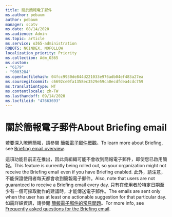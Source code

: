 ```yaml
---
title: 關於簡報電子郵件
ms.author: pebaum
author: pebaum
manager: scotv
ms.date: 08/14/2020
ms.audience: Admin
ms.topic: article
ms.service: o365-administration
ROBOTS: NOINDEX, NOFOLLOW
localization_priority: Priority
ms.collection: Adm_O365
ms.custom:
- "6179"
- "9003284"
ms.openlocfilehash: 04fcc9930de844d221033e976adb04ef483a27ea
ms.sourcegitcommit: c6692ce0fa1358ec3529e59ca0ecdfdea4cdc759
ms.translationtype: HT
ms.contentlocale: zh-TW
ms.lasthandoff: 09/14/2020
ms.locfileid: "47663693"
---
```

# <a name="about-briefing-email"></a><span data-ttu-id="e9317-102">關於簡報電子郵件</span><span class="sxs-lookup"><span data-stu-id="e9317-102">About Briefing email</span></span>

<span data-ttu-id="e9317-103">若要深入瞭解簡報，請參閱 [簡報電子郵件概觀](https://docs.microsoft.com/briefing/be-overview)。</span><span class="sxs-lookup"><span data-stu-id="e9317-103">To learn more about Briefing, see [Briefing email overview](https://docs.microsoft.com/briefing/be-overview).</span></span>  

<span data-ttu-id="e9317-104">這項功能目前正在推出，因此貴組織可能不會收到簡報電子郵件，即使您已啟用簡報。</span><span class="sxs-lookup"><span data-stu-id="e9317-104">This feature is currently being rolled out, so your organization might not receive the Briefing email even if you have Briefing enabled.</span></span> <span data-ttu-id="e9317-105">此外，請注意，不能保證使用者每天都會收到簡報電子郵件。</span><span class="sxs-lookup"><span data-stu-id="e9317-105">Also, note that users are not guaranteed to receive a Briefing email every day.</span></span> <span data-ttu-id="e9317-106">只有在使用者於特定日期至少有一個可採取動作的建議時，才能傳送電子郵件。</span><span class="sxs-lookup"><span data-stu-id="e9317-106">The emails are sent only when the user has at least one actionable suggestion for that particular day.</span></span> <span data-ttu-id="e9317-107">如需詳細資訊，請參閱 [簡報電子郵件的常見問題](https://docs.microsoft.com/briefing/be-faqs)。</span><span class="sxs-lookup"><span data-stu-id="e9317-107">For more info, see [Frequently asked questions for the Briefing email](https://docs.microsoft.com/briefing/be-faqs).</span></span>